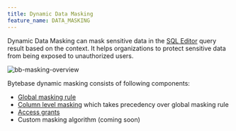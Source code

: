 ```yaml
---
title: Dynamic Data Masking
feature_name: DATA_MASKING
---
```


<TutorialBlock url="/docs/tutorials/data-masking" title="Step-by-Step Guide to Data Masking" />

Dynamic Data Masking can mask sensitive data in the [SQL Editor](/docs/sql-editor/overview) query result based on the context. It helps
organizations to protect sensitive data from being exposed to unauthorized users.

![bb-masking-overview](/content/docs/security/data-masking/bb-masking-overview.webp)

Bytebase dynamic masking consists of following components:

- [Global masking rule](../global-masking-rule)
- [Column level masking](../column-masking) which takes precedency over global masking rule
- [Access grants](../access-unmasked-data)
- Custom masking algorithm (coming soon)
